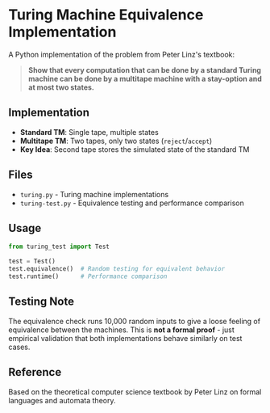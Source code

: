 # Turing Machine Equivalence Implementation

A Python implementation of the problem from Peter Linz's textbook:

> **Show that every computation that can be done by a standard Turing machine can be done by a multitape machine with a stay-option and at most two states.**

## Implementation

- **Standard TM**: Single tape, multiple states
- **Multitape TM**: Two tapes, only two states (`reject`/`accept`)
- **Key Idea**: Second tape stores the simulated state of the standard TM

## Files

- `turing.py` - Turing machine implementations  
- `turing-test.py` - Equivalence testing and performance comparison

## Usage

```python
from turing_test import Test

test = Test()
test.equivalence()  # Random testing for equivalent behavior
test.runtime()      # Performance comparison
```

## Testing Note

The equivalence check runs 10,000 random inputs to give a loose feeling of equivalence between the machines. This is **not a formal proof** - just empirical validation that both implementations behave similarly on test cases.

## Reference

Based on the theoretical computer science textbook by Peter Linz on formal languages and automata theory.

